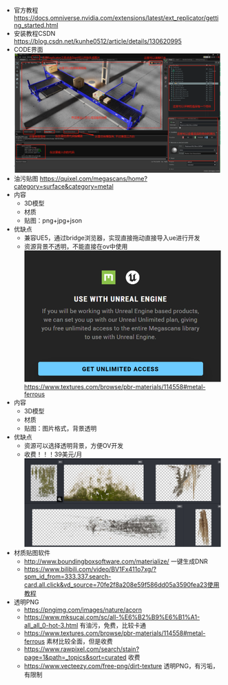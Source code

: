 + 官方教程
https://docs.omniverse.nvidia.com/extensions/latest/ext_replicator/getting_started.html
+ 安装教程CSDN
https://blog.csdn.net/kunhe0512/article/details/130620995
+ CODE界面
![alt text](image.png)
+ 油污贴图
https://quixel.com/megascans/home?category=surface&category=metal
+ 内容
  + 3D模型
  + 材质
  + 贴图：png+jpg+json
+ 优缺点
  + 兼容UE5，通过bridge浏览器，实现直接拖动直接导入ue进行开发
  + 资源背景不透明，不能直接在ov中使用
  ![alt text](70a9d291ed618807e77a84ffd94c22d.png)
https://www.textures.com/browse/pbr-materials/114558#metal-ferrous
+ 内容
  + 3D模型
  + 材质
  + 贴图：图片格式，背景透明
+ 优缺点
  + 资源可以选择透明背景，方便OV开发
  + 收费！！！39美元/月
  ![alt text](ec1445f6fd78e00d67c8aa3477639d2.png)
+ 材质贴图软件
  + http://www.boundingboxsoftware.com/materialize/ 一键生成DNR
  + https://www.bilibili.com/video/BV1Fx411o7xg/?spm_id_from=333.337.search-card.all.click&vd_source=70fe2f8a208e59f586dd05a3590fea23使用教程
+ 透明PNG
  + https://pngimg.com/images/nature/acorn
  + https://www.mksucai.com/sc/all-%E6%B2%B9%E6%B1%A1-all_all_0-hot-3.html 有油污，免费，比较卡通
  + https://www.textures.com/browse/pbr-materials/114558#metal-ferrous 素材比较全面，但是收费
  + https://www.rawpixel.com/search/stain?page=1&path=_topics&sort=curated 收费
  + https://www.vecteezy.com/free-png/dirt-texture 透明PNG，有污垢，有限制
